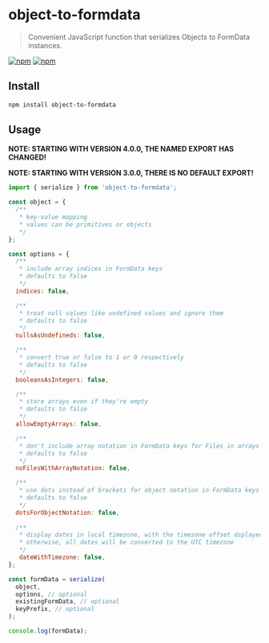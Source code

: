 # object-to-formdata

> Convenient JavaScript function that serializes Objects to FormData instances.

[![npm](https://img.shields.io/npm/v/object-to-formdata.svg)](https://www.npmjs.com/package/object-to-formdata)
[![npm](https://img.shields.io/npm/dt/object-to-formdata.svg)](https://www.npmjs.com/package/object-to-formdata)

## Install

```sh
npm install object-to-formdata
```

## Usage

**NOTE: STARTING WITH VERSION 4.0.0, THE NAMED EXPORT HAS CHANGED!**

**NOTE: STARTING WITH VERSION 3.0.0, THERE IS NO DEFAULT EXPORT!**

```js
import { serialize } from 'object-to-formdata';

const object = {
  /**
   * key-value mapping
   * values can be primitives or objects
   */
};

const options = {
  /**
   * include array indices in FormData keys
   * defaults to false
   */
  indices: false,

  /**
   * treat null values like undefined values and ignore them
   * defaults to false
   */
  nullsAsUndefineds: false,

  /**
   * convert true or false to 1 or 0 respectively
   * defaults to false
   */
  booleansAsIntegers: false,

  /**
   * store arrays even if they're empty
   * defaults to false
   */
  allowEmptyArrays: false,

  /**
   * don't include array notation in FormData keys for Files in arrays
   * defaults to false
   */
  noFilesWithArrayNotation: false,

  /**
   * use dots instead of brackets for object notation in FormData keys
   * defaults to false
   */
  dotsForObjectNotation: false,
  
  /**
   * display dates in local timezone, with the timezone offset dsplayed.
   * otherwise, all dates will be converted to the UTC timezone
   */
   dateWithTimezone: false,
};

const formData = serialize(
  object,
  options, // optional
  existingFormData, // optional
  keyPrefix, // optional
);

console.log(formData);
```
